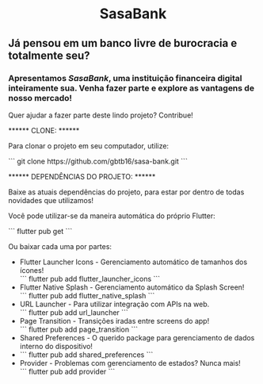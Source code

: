 <h1 align="center">SasaBank</h1>
<h2>Já pensou em um banco livre de burocracia e totalmente seu?</h2>
<h3>Apresentamos <i>SasaBank</i>, uma instituição financeira digital inteiramente sua. Venha fazer parte e explore as vantagens de nosso mercado!</h3>

<p>Quer ajudar a fazer parte deste lindo projeto? Contribue!</p>

<p>****** CLONE: ******</p>
<p>Para clonar o projeto em seu computador, utilize:</p>
```
git clone https://github.com/gbtb16/sasa-bank.git
```

<p>****** DEPENDÊNCIAS DO PROJETO: ******</p>
<p>Baixe as atuais dependências do projeto, para estar por dentro de todas novidades que utilizamos!</p>
<p>Você pode utilizar-se da maneira automática do próprio Flutter:</p>
```
flutter pub get
```
<br>
<p>Ou baixar cada uma por partes:</p>
<ul>
<li>Flutter Launcher Icons - Gerenciamento automático de tamanhos dos ícones!</li>
```
flutter pub add flutter_launcher_icons
```
<br>
<li>Flutter Native Splash - Gerenciamento automático da Splash Screen!</li>
```
flutter pub add flutter_native_splash
```
<br>
<li>URL Launcher - Para utilizar integração com APIs na web.</li>
```
flutter pub add url_launcher
```
<br>
<li>Page Transition - Transições iradas entre screens do app!</li>
```
flutter pub add page_transition
```
<br>
<li>Shared Preferences - O querido package para gerenciamento de dados interno do dispositivo!<li>
```
flutter pub add shared_preferences
```
<br>
<li>Provider - Problemas com gerenciamento de estados? Nunca mais!</li>
```
flutter pub add provider
```
<br>
</ul>